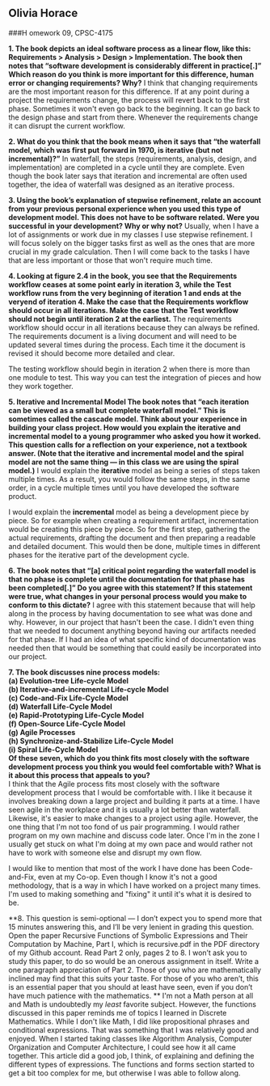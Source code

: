 ## Olivia Horace  
###H omework 09, CPSC-4175   

**1. The book depicts an ideal software process as a linear flow, like this: Requirements > Analysis > Design > Implementation. The book then notes that “software development is considerably different in practice[.]” Which reason do you think is more important for this difference, human error or changing requirements? Why?**
I think that changing requirements are the most important reason for this difference. If at any point during a project the requirements change, the process will revert back to the first phase. Sometimes it won't even go back to the beginning. It can go back to the design phase and start from there. Whenever the requirements change it can disrupt the current workflow.  
  
**2. What do you think that the book means when it says that “the waterfall model, which was first put forward in 1970, is iterative (but not incremental)?”**
In waterfall, the steps (requirements, analysis, design, and implementation) are completed in a cycle until they are complete. Even though the book later says that iteration and incremental are often used together, the idea of waterfall was designed as an iterative process.  
  
**3. Using the book’s explanation of stepwise refinement, relate an account from your previous personal experience when you used this type of development model. This does not have to be software related. Were you successful in your development? Why or why not?** 
Usually, when I have a lot of assignments or work due in my classes I use stepwise refinement. I will focus solely on the bigger tasks first as well as the ones that are more crucial in my grade calculation. Then I will come back to the tasks I have that are less important or those that won't require much time.  

**4. Looking at figure 2.4 in the book, you see that the Requirements workflow ceases at some point early in iteration 3, while the Test workflow runs from the very beginning of iteration 1 and ends at the veryend of iteration 4. Make the case that the Requirements workflow should occur in all iterations. Make the case that the Test workflow should not begin until iteration 2 at the earliest.** 
The requirements workflow should occur in all iterations because they can always be refined. The requirements document is a living document and will need to be updated several times during the process. Each time it the document is revised it should become more detailed and clear.  

The testing workflow should begin in iteration 2 when there is more than one module to test. This way you can test the integration of pieces and how they work together.   

**5. Iterative and Incremental Model The book notes that “each iteration can be viewed as a small but complete waterfall model.” This is sometimes called the cascade model. Think about your experience in building your class project. How would you explain the iterative and incremental model to a young programmer who asked you how it worked. This question calls for a reflection on your experience, not a textbook answer. (Note that the iterative and incremental model and the spiral model are not the same thing — in this class we are using the spiral model.)**
I would explain the **iterative** model as being a series of steps taken multiple times. As a result, you would follow the same steps, in the same order, in a cycle multiple times until you have developed the software product. 

I would explain the **incremental** model as being a development piece by piece. So for example when creating a requirement artifact, incrementation would be creating this piece by piece. So for the first step, gathering the actual requirements, drafting the document and then preparing a readable and detailed document. This would then be done, multiple times in different phases for the iterative part of the development cycle.  

**6. The book notes that “[a] critical point regarding the waterfall model is that no phase is complete until the documentation for that phase has been completed[.]” Do you agree with this statement? If this statement were true, what changes in your personal process would you make to conform to this dictate?**
I agree with this statement because that will help along in the process by having documentation to see what was done and why. However, in our project that hasn't been the case. I didn't even thing that we needed to document anything beyond having our artifacts needed for that phase. If I had an idea of what specific kind of documentation was needed then that would be something that could easily be incorporated into our project.  

**7. The book discusses nine process models:  
(a) Evolution-tree Life-cycle Model  
(b) Iterative-and-incremental Life-cycle Model  
(c) Code-and-Fix Life-Cycle Model  
(d) Waterfall Life-Cycle Model  
(e) Rapid-Prototyping Life-Cycle Model  
(f) Open-Source Life-Cycle Model  
(g) Agile Processes  
(h) Synchronize-and-Stabilize Life-Cycle Model  
(i) Spiral Life-Cycle Model  
Of these seven, which do you think fits most closely with the software development process you think you would feel comfortable with? What is it about this process that appeals to you?**  
I think that the Agile process fits most closely with the software development process that I would be comfortable with. I like it because it involves breaking down a large project and building it parts at a time. I have seen agile in the workplace and it is usually a lot better than waterfall. Likewise, it's easier to make changes to a project using agile. However, the one thing that I'm not too fond of us pair programming. I would rather program on my own machine and discuss code later. Once I'm in the zone I usually get stuck on what I'm doing at my own pace and would rather not have to work with someone else and disrupt my own flow.  

I would like to mention that most of the work I have done has been Code-and-Fix, even at my Co-op. Even though I know it's not a good methodology, that is a way in which I have worked on a project many times. I'm used to making something and "fixing" it until it's what it is desired to be.  
  
**8. This question is semi-optional — I don’t expect you to spend more that 15 minutes answering this, and I’ll be very lenient in grading this question. Open the paper Recursive Functions of Symbolic Expressions and Their Computation by Machine, Part I, which is recursive.pdf in the PDF directory of my Github account. Read Part 2 only, pages 2 to 8. I won’t ask you to study this paper, to do so would be an onerous assignment in itself. Write a one paragraph appreciation of Part 2. Those of you who are mathematically inclined may find that this suits your taste. For those of you who aren’t, this is an essential paper that you should at least have seen, even if you don’t have much patience with the mathematics. **
I'm not a Math person at all and Math is undoubtedly my *least* favorite subject. However, the functions discussed in this paper reminds me of topics I learned in Discrete Mathematics. While I don't like Math, I did like propositional phrases and conditional expressions. That was something that I was relatively good and enjoyed. When I started taking classes like Algorithm Analysis, Computer Organization and Computer Architecture, I could see how it all came together. This article did a good job, I think, of explaining and defining the different types of expressions. The functions and forms section started to get a bit too complex for me, but otherwise I was able to follow along.
